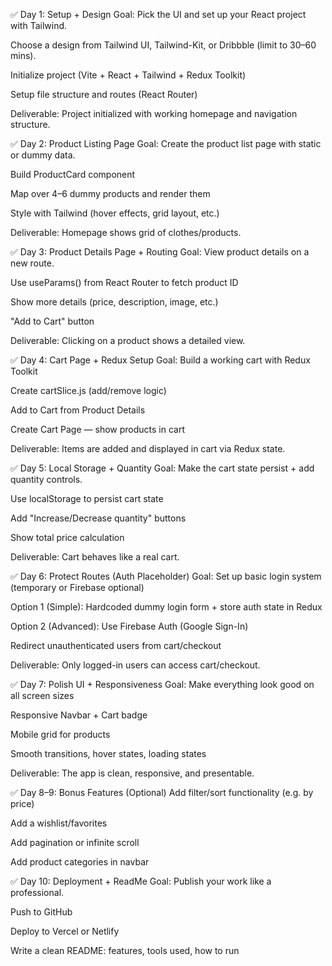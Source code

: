 ✅ Day 1: Setup + Design
Goal: Pick the UI and set up your React project with Tailwind.

Choose a design from Tailwind UI, Tailwind-Kit, or Dribbble (limit to 30–60 mins).

Initialize project (Vite + React + Tailwind + Redux Toolkit)

Setup file structure and routes (React Router)

Deliverable: Project initialized with working homepage and navigation structure.

✅ Day 2: Product Listing Page
Goal: Create the product list page with static or dummy data.

Build ProductCard component

Map over 4–6 dummy products and render them

Style with Tailwind (hover effects, grid layout, etc.)

Deliverable: Homepage shows grid of clothes/products.

✅ Day 3: Product Details Page + Routing
Goal: View product details on a new route.

Use useParams() from React Router to fetch product ID

Show more details (price, description, image, etc.)

"Add to Cart" button

Deliverable: Clicking on a product shows a detailed view.

✅ Day 4: Cart Page + Redux Setup
Goal: Build a working cart with Redux Toolkit

Create cartSlice.js (add/remove logic)

Add to Cart from Product Details

Create Cart Page — show products in cart

Deliverable: Items are added and displayed in cart via Redux state.

✅ Day 5: Local Storage + Quantity
Goal: Make the cart state persist + add quantity controls.

Use localStorage to persist cart state

Add "Increase/Decrease quantity" buttons

Show total price calculation

Deliverable: Cart behaves like a real cart.

✅ Day 6: Protect Routes (Auth Placeholder)
Goal: Set up basic login system (temporary or Firebase optional)

Option 1 (Simple): Hardcoded dummy login form + store auth state in Redux

Option 2 (Advanced): Use Firebase Auth (Google Sign-In)

Redirect unauthenticated users from cart/checkout

Deliverable: Only logged-in users can access cart/checkout.

✅ Day 7: Polish UI + Responsiveness
Goal: Make everything look good on all screen sizes

Responsive Navbar + Cart badge

Mobile grid for products

Smooth transitions, hover states, loading states

Deliverable: The app is clean, responsive, and presentable.

✅ Day 8–9: Bonus Features (Optional)
Add filter/sort functionality (e.g. by price)

Add a wishlist/favorites

Add pagination or infinite scroll

Add product categories in navbar

✅ Day 10: Deployment + ReadMe
Goal: Publish your work like a professional.

Push to GitHub

Deploy to Vercel or Netlify

Write a clean README: features, tools used, how to run
